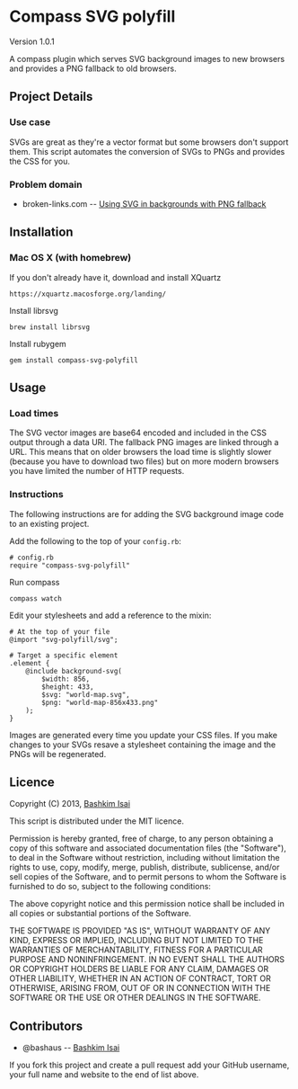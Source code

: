 # Compass SVG polyfill

Version 1.0.1

A compass plugin which serves SVG background images to new browsers and 
provides a PNG fallback to old browsers.

## Project Details

### Use case

SVGs are great as they're a vector format but some browsers don't support them. 
This script automates the conversion of SVGs to PNGs and provides the CSS for you.

### Problem domain

* broken-links.com -- [Using SVG in backgrounds with PNG fallback](http://www.broken-links.com/2010/06/14/using-svg-in-backgrounds-with-png-fallback/)

## Installation

### Mac OS X (with homebrew)

If you don't already have it, download and install XQuartz

    https://xquartz.macosforge.org/landing/

Install librsvg

    brew install librsvg

Install rubygem

    gem install compass-svg-polyfill

## Usage

### Load times

The SVG vector images are base64 encoded and included in the CSS output through 
a data URI. The fallback PNG images are linked through a URL. This means that 
on older browsers the load time is slightly slower (because you have to 
download two files) but on more modern browsers you have limited the number 
of HTTP requests.

### Instructions

The following instructions are for adding the SVG background image code to an existing project. 

Add the following to the top of your `config.rb`:

    # config.rb
    require "compass-svg-polyfill"

Run compass

    compass watch

Edit your stylesheets and add a reference to the mixin:

    # At the top of your file
    @import "svg-polyfill/svg";

    # Target a specific element
    .element {
        @include background-svg(
            $width: 856,
            $height: 433,
            $svg: "world-map.svg",
            $png: "world-map-856x433.png"
        );
    }

Images are generated every time you update your CSS files. If you make changes 
to your SVGs resave a stylesheet containing the image and the PNGs will be 
regenerated.

## Licence

Copyright (C) 2013, [Bashkim Isai](http://www.bashkim.com.au)

This script is distributed under the MIT licence.

Permission is hereby granted, free of charge, to any person obtaining a copy of this software and associated documentation files (the "Software"), to deal in the Software without restriction, including without limitation the rights to use, copy, modify, merge, publish, distribute, sublicense, and/or sell copies of the Software, and to permit persons to whom the Software is furnished to do so, subject to the following conditions:

The above copyright notice and this permission notice shall be included in all copies or substantial portions of the Software.

THE SOFTWARE IS PROVIDED "AS IS", WITHOUT WARRANTY OF ANY KIND, EXPRESS OR IMPLIED, INCLUDING BUT NOT LIMITED TO THE WARRANTIES OF MERCHANTABILITY, FITNESS FOR A PARTICULAR PURPOSE AND NONINFRINGEMENT. IN NO EVENT SHALL THE AUTHORS OR COPYRIGHT HOLDERS BE LIABLE FOR ANY CLAIM, DAMAGES OR OTHER LIABILITY, WHETHER IN AN ACTION OF CONTRACT, TORT OR OTHERWISE, ARISING FROM, OUT OF OR IN CONNECTION WITH THE SOFTWARE OR THE USE OR OTHER DEALINGS IN THE SOFTWARE.

## Contributors

* @bashaus -- [Bashkim Isai](http://www.bashkim.com.au/)

If you fork this project and create a pull request add your GitHub username, your full name and website to the end of list above.
